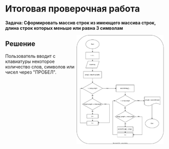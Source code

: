# Итоговая проверочная работа

**Задача: Сформировать массив строк из имеющего массива строк, длина строк которых меньше или равна 3 символам**

<img src=".//IMG/block_diagram.svg " width="55%" align="right"> 

## Решение





Пользователь вводит с клавиатуры некоторое количество слов, символов или чисел через "ПРОБЕЛ".


